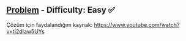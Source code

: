 [Problem](https://www.hackerrank.com/challenges/30-bitwise-and/problem) - Difficulty: Easy :white_check_mark:
---


Çözüm için faydalandığım kaynak: https://www.youtube.com/watch?v=tj2dIaw5UYs
